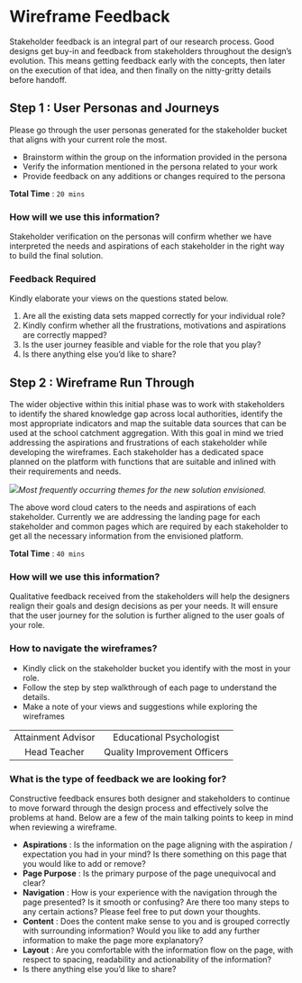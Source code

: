 # Wireframe Feedback

Stakeholder feedback is an integral part of our research process. Good designs get buy-in and feedback from stakeholders throughout the design’s evolution. This means getting feedback early with the concepts, then later on the execution of that idea, and then finally on the nitty-gritty details before handoff.

## Step 1 : User Personas and Journeys

Please go through the user personas generated for the stakeholder bucket that aligns with your current role the most.
-   Brainstorm within the group on the information provided in the persona
-   Verify the information mentioned in the persona related to your work
-   Provide feedback on any additions or changes required to the persona

**Total Time** : `20 mins`

### How will we use this information?
Stakeholder verification on the personas will confirm whether we have interpreted the needs and aspirations of each stakeholder in the right way to build the final solution.

### Feedback Required

Kindly elaborate your views on the questions stated below.

1. Are all the existing data sets mapped correctly for your individual role?
2. Kindly confirm whether all the frustrations, motivations and aspirations are correctly mapped?
3. Is the user journey feasible and viable for the role that you play?
4. Is there anything else you’d like to share?

## Step 2 : Wireframe Run Through

The wider objective within this initial phase was to work with stakeholders to identify the shared knowledge gap across local authorities, identify the most appropriate indicators and map the suitable data sources that can be used at the school catchment aggregation. With this goal in mind we tried addressing the aspirations and frustrations of each stakeholder while developing the wireframes. Each stakeholder has a dedicated space planned on the platform with functions that are suitable and inlined with their requirements and needs.

![](https://lh5.googleusercontent.com/e8zaFoT7m2T7GZdQ9SdjRSVbbE-67wd6-VClJK1HL9pf3dRgpPepQ15A9rTx-FD_WmAABYbT1d73v6YAUMi0Q1EkdolMy2ajPNC91o_hfrEgd5EGjVIoB7V3puhqu6KvX2_lc5Jm)*Most frequently occurring themes for the new solution envisioned.*

The above word cloud caters to the needs and aspirations of each stakeholder. Currently we are addressing the landing page for each stakeholder and common pages which are required by each stakeholder to get all the necessary information from the envisioned platform.

**Total Time** : `40 mins`

### How will we use this information?

Qualitative feedback received from the stakeholders will help the designers realign their goals and design decisions as per your needs. It will ensure that the user journey for the solution is further aligned to the user goals of your role.

### How to navigate the wireframes?

-   Kindly click on the stakeholder bucket you identify with the most in your role.
-   Follow the step by step walkthrough of each page to understand the details.
-   Make a note of your views and suggestions while exploring the wireframes

|  |  |
|:--:|:--:|
| Attainment Advisor | Educational Psychologist |
| Head Teacher | Quality Improvement Officers |

### What is the type of feedback we are looking for?

Constructive feedback ensures both designer and stakeholders to continue to move forward through the design process and effectively solve the problems at hand. Below are a few of the main talking points to keep in mind when reviewing a wireframe.

- **Aspirations** : Is the information on the page aligning with the aspiration / expectation you had in your mind? Is there something on this page that you would like to add or remove?
- **Page Purpose** : Is the primary purpose of the page unequivocal and clear?
- **Navigation** : How is your experience with the navigation through the page presented? Is it smooth or confusing? Are there too many steps to any certain actions? Please feel free to put down your thoughts.
- **Content** : Does the content make sense to you and is grouped correctly with surrounding information? Would you like to add any further information to make the page more explanatory?
- **Layout** : Are you comfortable with the information flow on the page, with respect to spacing, readability and actionability of the information?
- Is there anything else you’d like to share?
